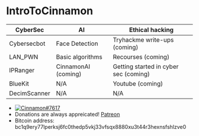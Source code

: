 # IntroToCinnamon

CyberSec |      AI | Ethical hacking
------------ | ------------- | -------------
Cybersecbot | Face Detection | Tryhackme write-ups (coming)
LAN_PWN | Basic algorithms | Recourses (coming)
IPRanger | CinnamonAI (coming) | Getting started in cyber sec (coming)
BlueKit | N/A | Youtube (coming)
DecimScanner | N/A | N/A


*  [![Cinnamon#7617](https://img.shields.io/badge/Discord-Cinnamon%237617-blue?style=plastic&logo=discord.svg)](https://discord.com/users/292382410530750466/)   
* Donations are always appreicated! [Patreon](https://www.patreon.com/cinnamon1212)  
* Bitcoin address: bc1q9ery77lperksj6fc0thedp5vkj33vfsqx8880xu3t44r3hexnsfshlzve0
